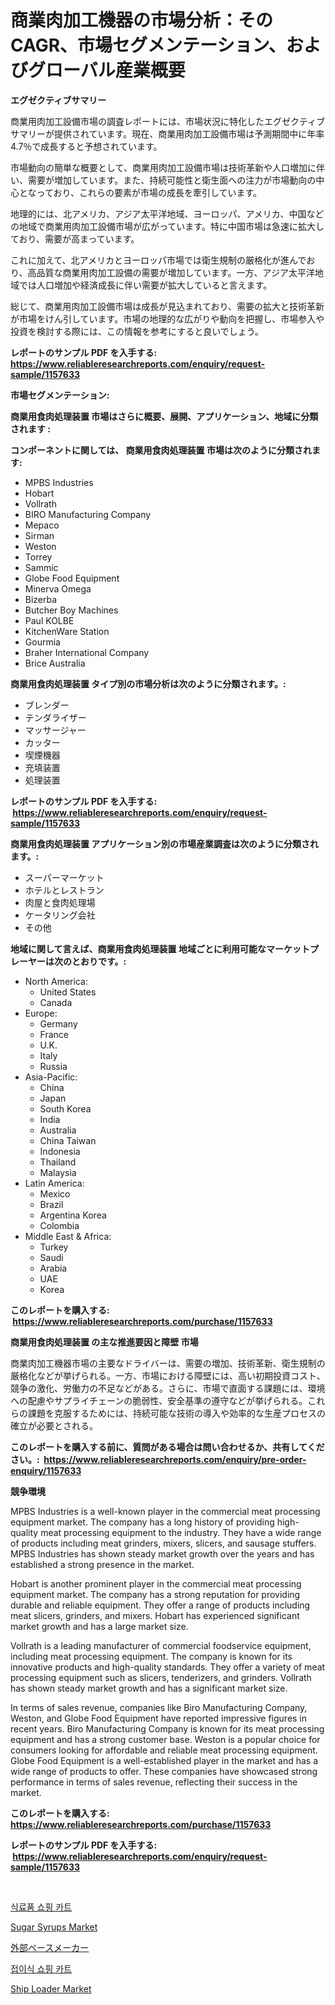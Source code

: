 <p><h1>商業肉加工機器の市場分析：そのCAGR、市場セグメンテーション、およびグローバル産業概要</h1></p><p><strong>エグゼクティブサマリー</strong></p>
<p><p>商業用肉加工設備市場の調査レポートには、市場状況に特化したエグゼクティブサマリーが提供されています。現在、商業用肉加工設備市場は予測期間中に年率4.7％で成長すると予想されています。</p><p>市場動向の簡単な概要として、商業用肉加工設備市場は技術革新や人口増加に伴い、需要が増加しています。また、持続可能性と衛生面への注力が市場動向の中心となっており、これらの要素が市場の成長を牽引しています。</p><p>地理的には、北アメリカ、アジア太平洋地域、ヨーロッパ、アメリカ、中国などの地域で商業用肉加工設備市場が広がっています。特に中国市場は急速に拡大しており、需要が高まっています。</p><p>これに加えて、北アメリカとヨーロッパ市場では衛生規制の厳格化が進んでおり、高品質な商業用肉加工設備の需要が増加しています。一方、アジア太平洋地域では人口増加や経済成長に伴い需要が拡大していると言えます。</p><p>総じて、商業用肉加工設備市場は成長が見込まれており、需要の拡大と技術革新が市場をけん引しています。市場の地理的な広がりや動向を把握し、市場参入や投資を検討する際には、この情報を参考にすると良いでしょう。</p></p>
<p><strong>レポートのサンプル PDF を入手する: <a href="https://www.reliableresearchreports.com/enquiry/request-sample/1157633">https://www.reliableresearchreports.com/enquiry/request-sample/1157633</a></strong></p>
<p><strong>市場セグメンテーション:</strong></p>
<p><strong> 商業用食肉処理装置 市場はさらに概要、展開、アプリケーション、地域に分類されます :</strong></p>
<p><strong>コンポーネントに関しては、 商業用食肉処理装置 市場は次のように分類されます: &nbsp;</strong></p>
<p><ul><li>MPBS Industries</li><li>Hobart</li><li>Vollrath</li><li>BIRO Manufacturing Company</li><li>Mepaco</li><li>Sirman</li><li>Weston</li><li>Torrey</li><li>Sammic</li><li>Globe Food Equipment</li><li>Minerva Omega</li><li>Bizerba</li><li>Butcher Boy Machines</li><li>Paul KOLBE</li><li>KitchenWare Station</li><li>Gourmia</li><li>Braher International Company</li><li>Brice Australia</li></ul></p>
<p><strong> 商業用食肉処理装置 タイプ別の市場分析は次のように分類されます。:</strong></p>
<p><ul><li>ブレンダー</li><li>テンダライザー</li><li>マッサージャー</li><li>カッター</li><li>喫煙機器</li><li>充填装置</li><li>処理装置</li></ul></p>
<p><strong>レポートのサンプル PDF を入手する: &nbsp;<a href="https://www.reliableresearchreports.com/enquiry/request-sample/1157633">https://www.reliableresearchreports.com/enquiry/request-sample/1157633</a></strong></p>
<p><strong> 商業用食肉処理装置 アプリケーション別の市場産業調査は次のように分類されます。:</strong></p>
<p><ul><li>スーパーマーケット</li><li>ホテルとレストラン</li><li>肉屋と食肉処理場</li><li>ケータリング会社</li><li>その他</li></ul></p>
<p><strong>地域に関して言えば、商業用食肉処理装置 地域ごとに利用可能なマーケットプレーヤーは次のとおりです。:</strong></p>
<p><ul>
    <li>
        North America:
        <ul>
            <li>United States</li>
            <li>Canada</li>
        </ul>
    </li>
    <li>
        Europe:
        <ul>
            <li>Germany</li>
            <li>France</li>
            <li>U.K.</li>
            <li>Italy</li>
            <li>Russia</li>
        </ul>
    </li>
    <li>
        Asia-Pacific:
        <ul>
            <li>China</li>
            <li>Japan</li>
            <li>South Korea</li>
            <li>India</li>
            <li>Australia</li>
            <li>China Taiwan</li>
            <li>Indonesia</li>
            <li>Thailand</li>
            <li>Malaysia</li>
        </ul>
    </li>
    <li>
        Latin America:
        <ul>
            <li>Mexico</li>
            <li>Brazil</li>
            <li>Argentina Korea</li>
            <li>Colombia</li>
        </ul>
    </li>
    <li>
        Middle East & Africa:
        <ul>
            <li>Turkey</li>
            <li>Saudi</li>
            <li>Arabia</li>
            <li>UAE</li>
            <li>Korea</li>
        </ul>
    </li>
    </ul></p>
<p><strong>このレポートを購入する: &nbsp;<a href="https://www.reliableresearchreports.com/purchase/1157633">https://www.reliableresearchreports.com/purchase/1157633</a></strong></p>
<p><strong>商業用食肉処理装置 の主な推進要因と障壁 市場</strong></p>
<p><p>商業肉加工機器市場の主要なドライバーは、需要の増加、技術革新、衛生規制の厳格化などが挙げられる。一方、市場における障壁には、高い初期投資コスト、競争の激化、労働力の不足などがある。さらに、市場で直面する課題には、環境への配慮やサプライチェーンの脆弱性、安全基準の遵守などが挙げられる。これらの課題を克服するためには、持続可能な技術の導入や効率的な生産プロセスの確立が必要とされる。</p></p>
<p><strong>このレポートを購入する前に、質問がある場合は問い合わせるか、共有してください。:&nbsp; <a href="https://www.reliableresearchreports.com/enquiry/pre-order-enquiry/1157633">https://www.reliableresearchreports.com/enquiry/pre-order-enquiry/1157633</a></strong></p>
<p><strong>競争環境</strong></p>
<p><p>MPBS Industries is a well-known player in the commercial meat processing equipment market. The company has a long history of providing high-quality meat processing equipment to the industry. They have a wide range of products including meat grinders, mixers, slicers, and sausage stuffers. MPBS Industries has shown steady market growth over the years and has established a strong presence in the market.</p><p>Hobart is another prominent player in the commercial meat processing equipment market. The company has a strong reputation for providing durable and reliable equipment. They offer a range of products including meat slicers, grinders, and mixers. Hobart has experienced significant market growth and has a large market size.</p><p>Vollrath is a leading manufacturer of commercial foodservice equipment, including meat processing equipment. The company is known for its innovative products and high-quality standards. They offer a variety of meat processing equipment such as slicers, tenderizers, and grinders. Vollrath has shown steady market growth and has a significant market size.</p><p>In terms of sales revenue, companies like Biro Manufacturing Company, Weston, and Globe Food Equipment have reported impressive figures in recent years. Biro Manufacturing Company is known for its meat processing equipment and has a strong customer base. Weston is a popular choice for consumers looking for affordable and reliable meat processing equipment. Globe Food Equipment is a well-established player in the market and has a wide range of products to offer. These companies have showcased strong performance in terms of sales revenue, reflecting their success in the market.</p></p>
<p><strong>このレポートを購入する: &nbsp; <a href="https://www.reliableresearchreports.com/purchase/1157633">https://www.reliableresearchreports.com/purchase/1157633</a></strong></p>
<p><strong>レポートのサンプル PDF を入手する: &nbsp;<a href="https://www.reliableresearchreports.com/enquiry/request-sample/1157633">https://www.reliableresearchreports.com/enquiry/request-sample/1157633</a></strong><strong></strong></p>
<p>&nbsp;</p>
<p><p><a href="https://github.com/vs019sa3m8x/Market-Research-Report-List-1/blob/main/9959625190691.md">식료품 쇼핑 카트</a></p><p><a href="https://view.publitas.com/reportprime-1/sugar-syrups-market-research-report-the-key-to-successful-business-strategy-forecasted-for-period-from-2024-2031/">Sugar Syrups Market</a></p><p><a href="https://github.com/oqxogxyvqe90775/Market-Research-Report-List-1/blob/main/7931216190863.md">外部ペースメーカー</a></p><p><a href="https://github.com/lzrvbyqzftro57/Market-Research-Report-List-1/blob/main/9406185190690.md">접이식 쇼핑 카트</a></p><p><a href="https://issuu.com/reportprime-2/docs/ship-loader-market-size-2030.pptx">Ship Loader Market</a></p></p>